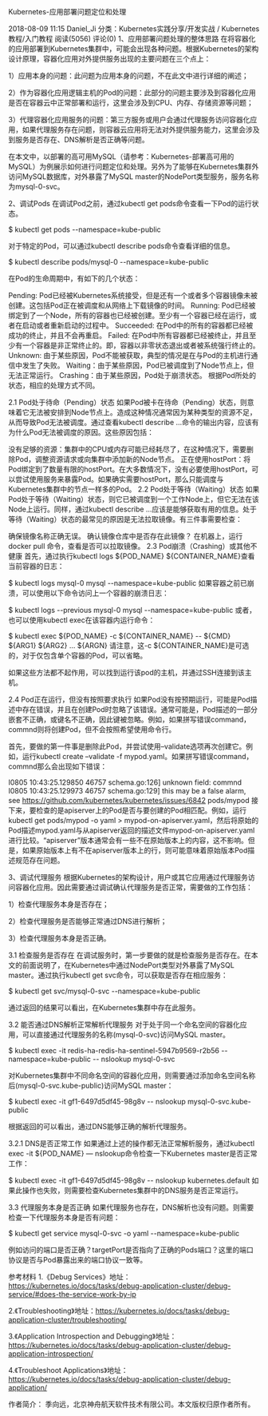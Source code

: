 Kubernetes-应用部署问题定位和处理


2018-08-09 11:15 Daniel_Ji 分类：Kubernetes实践分享/开发实战 / Kubernetes教程/入门教程 阅读(5056)	评论(0) 
1、应用部署问题处理的整体思路
在将容器化的应用部署到Kubernetes集群中，可能会出现各种问题。根据Kubernetes的架构设计原理，容器化应用对外提供服务出现的主要问题在三个点上：

1）应用本身的问题：此问题为应用本身的问题，不在此文中进行详细的阐述；

2）作为容器化应用逻辑主机的Pod的问题：此部分的问题主要涉及到容器化应用是否在容器云中正常部署和运行，这里会涉及到CPU、内存、存储资源等问题；

3）代理容器化应用服务的问题：第三方服务或用户会通过代理服务访问容器化应用，如果代理服务存在问题，则容器云应用将无法对外提供服务能力，这里会涉及到服务是否存在、DNS解析是否正确等问题。

在本文中，以部署的高可用MySQL（请参考：Kubernetes-部署高可用的MySQL）为例展示如何进行问题定位和处理。另外为了能够在Kubernetes集群外访问MySQL数据库，对外暴露了MySQL master的NodePort类型服务，服务名称为mysql-0-svc。

2、调试Pods
在调试Pod之前，通过kubectl get pods命令查看一下Pod的运行状态。

$ kubectl get pods --namespace=kube-public


对于特定的Pod，可以通过kubectl describe pods命令查看详细的信息。

$ kubectl describe pods/mysql-0 --namespace=kube-public


在Pod的生命周期中，有如下的几个状态：

Pending: Pod已经被Kubernetes系统接受，但是还有一个或者多个容器镜像未被创建。这包括Pod正在被调度和从网络上下载镜像的时间。
Running: Pod已经被绑定到了一个Node，所有的容器也已经被创建。至少有一个容器已经在运行，或者在启动或者重新启动的过程中。
Succeeded: 在Pod中的所有的容器都已经被成功的终止，并且不会再重启。
Failed: 在Pod中所有容器都已经被终止，并且至少有一个容器是非正常终止的。即，容器以非零状态退出或者被系统强行终止的。
Unknown: 由于某些原因，Pod不能被获取，典型的情况是在与Pod的主机进行通信中发生了失败。
Waiting：由于某些原因，Pod已被调度到了Node节点上，但无法正常运行。
Crashing：由于某些原因，Pod处于崩溃状态。
根据Pod所处的状态，相应的处理方式不同。

2.1 Pod处于待命（Pending）状态
如果Pod被卡在待命（Pending）状态，则意味着它无法被安排到Node节点上。造成这种情况通常因为某种类型的资源不足，从而导致Pod无法被调度。通过查看kubectl describe …命令的输出内容，应该有为什么Pod无法被调度的原因。这些原因包括：

没有足够的资源：集群中的CPU或内存可能已经耗尽了，在这种情况下，需要删除Pod，调整资源请求或向集群中添加新的Node节点。
正在使用hostPort：将Pod绑定到了数量有限的hostPort。在大多数情况下，没有必要使用hostPort，可以尝试使用服务来暴露Pod。如果确实需要hostPort，那么只能调度与Kubernetes集群中的节点一样多的Pod。
2.2 Pod处于等待（Waiting）状态
如果Pod处于等待（Waiting）状态，则它已被调度到一个工作Node上，但它无法在该Node上运行。同样，通过kubectl describe …应该是能够获取有用的信息。处于等待（Waiting）状态的最常见的原因是无法拉取镜像。有三件事需要检查：

确保镜像名称正确无误。
确认镜像仓库中是否存在此镜像？
在机器上，运行docker pull <image>命令，查看是否可以拉取镜像。
2.3 Pod崩溃（Crashing）或其他不健康
首先，通过执行kubectl logs ${POD_NAME} ${CONTAINER_NAME}查看当前容器的日志：

$ kubectl logs mysql-0 mysql --namespace=kube-public
如果容器之前已崩溃，可以使用以下命令访问上一个容器的崩溃日志：

$ kubectl logs --previous mysql-0 mysql --namespace=kube-public
或者，也可以使用kubectl exec在该容器内运行命令：

$ kubectl exec ${POD_NAME} -c ${CONTAINER_NAME} -- ${CMD} ${ARG1} ${ARG2} ... ${ARGN}
请注意，这-c ${CONTAINER_NAME}是可选的，对于仅包含单个容器的Pod，可以省略。

如果这些方法都不起作用，可以找到运行该pod的主机，并通过SSH连接到该主机。

2.4 Pod正在运行，但没有按照要求执行
如果Pod没有按预期运行，可能是Pod描述中存在错误，并且在创建Pod时忽略了该错误。通常可能是，Pod描述的一部分嵌套不正确，或键名不正确，因此键被忽略。例如，如果拼写错误command，commnd则将创建Pod，但不会按照希望使用命令行。

首先，要做的第一件事是删除此Pod，并尝试使用–validate选项再次创建它。例如，运行kubectl create –validate -f mypod.yaml。如果拼写错误command，commnd那么会出现如下错误：

I0805 10:43:25.129850   46757 schema.go:126] unknown field: commnd
I0805 10:43:25.129973   46757 schema.go:129] this may be a false alarm, see https://github.com/kubernetes/kubernetes/issues/6842
pods/mypod
接下来，要检查的是apiserver上的Pod是否与要创建的Pod相匹配。例如，运行kubectl get pods/mypod -o yaml > mypod-on-apiserver.yaml，然后将原始的Pod描述mypod.yaml与从apiserver返回的描述文件mypod-on-apiserver.yaml进行比较。“apiserver”版本通常会有一些不在原始版本上的内容，这不影响。但是，如果原始版本上有不在apiserver版本上的行，则可能意味着原始版本Pod描述规范存在问题。

3、调试代理服务
根据Kubernetes的架构设计，用户或其它应用通过代理服务访问容器化应用。因此需要通过调试确认代理服务是否正常，需要做的工作包括：

1）检查代理服务本身是否存在；

2）检查代理服务是否能够正常通过DNS进行解析；

3）检查代理服务本身是否正确。

3.1 检查服务是否存在
在调试服务时，第一步要做的就是检查服务是否存在。在本文的前面说明了，在Kubernetes中通过NodePort类型对外暴露了MySQL master。通过执行kubectl get svc命令，可以获取是否存在相应服务：

$ kubectl get svc/mysql-0-svc --namespace=kube-public


通过返回的结果可以看出，在Kubernetes集群中存在此服务。

3.2 能否通过DNS解析正常解析代理服务
对于处于同一个命名空间的容器化应用，可以直接通过代理服务的名称(mysql-0-svc)访问MySQL master。

$ kubectl exec -it redis-ha-redis-ha-sentinel-5947b9569-r2b56 --namespace=kube-public -- nslookup mysql-0-svc


对Kubernetes集群中不同命名空间的容器化应用，则需要通过添加命名空间名称后(mysql-0-svc.kube-public)访问MySQL master：

$ kubectl exec -it gf1-6497d5df45-98g8v -- nslookup mysql-0-svc.kube-public


根据返回的可以看出，通过DNS能够正确的解析代理服务。

3.2.1 DNS是否正常工作
如果通过上述的操作都无法正常解析服务，通过kubectl exec -it  ${POD_NAME}  — nslookup命令检查一下Kubernetes master是否正常工作：

$ kubectl exec -it gf1-6497d5df45-98g8v -- nslookup kubernetes.default
如果此操作也失败，则需要检查Kubernetes集群中的DNS服务是否正常运行。

3.3 代理服务本身是否正确
如果代理服务也存在，DNS解析也没有问题。则需要检查一下代理服务本身是否有问题：

$ kubectl get service mysql-0-svc -o yaml --namespace=kube-public


例如访问的端口是否正确？targetPort是否指向了正确的Pods端口？这里的端口协议是否与Pod暴露出来的端口协议一致等。

 

参考材料
1.《Debug Services》地址：https://kubernetes.io/docs/tasks/debug-application-cluster/debug-service/#does-the-service-work-by-ip

2.《Troubleshooting》地址：https://kubernetes.io/docs/tasks/debug-application-cluster/troubleshooting/

3.《Application Introspection and Debugging》地址：https://kubernetes.io/docs/tasks/debug-application-cluster/debug-application-introspection/

4.《Troubleshoot Applications》地址：https://kubernetes.io/docs/tasks/debug-application-cluster/debug-application/

作者简介：
季向远，北京神舟航天软件技术有限公司。本文版权归原作者所有。